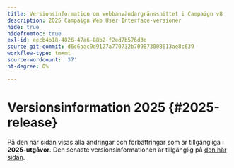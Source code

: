 ```yaml
---
title: Versionsinformation om webbanvändargränssnittet i Campaign v8
description: 2025 Campaign Web User Interface-versioner
hide: true
hidefromtoc: true
exl-id: eecb4b18-4826-47a6-88b2-f2ed7b576d3e
source-git-commit: d6c6aac9d9127a770732b709873008613ae8c639
workflow-type: tm+mt
source-wordcount: '37'
ht-degree: 0%

---
```


# Versionsinformation 2025 {#2025-release}

På den här sidan visas alla ändringar och förbättringar som är tillgängliga i **2025-utgåvor**. Den senaste versionsinformationen är tillgänglig på [den här sidan](release-notes.md).